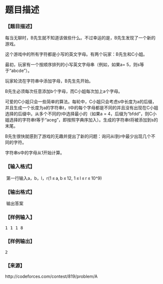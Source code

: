 # 题目描述


<h3>
【题目描述】
</h3>
<p>
每当无聊时，B先生就不知道该做些什么。不过幸运的是，B先生发现了一个新的游戏。
</p>
<p>
这个游戏中的所有字符都是小写的英文字母。有两个玩家：B先生和C小姐。
</p>
<p>
最初，玩家有一个按顺序排列的小写英文字母串（例如，如果a= 5，则s等于“abcde”）。
</p>
<p>
玩家轮流在字符串中添加字母，B先生先开始。
</p>
<p>
B先生必须每次任意添加b个字母，而C小姐每次加上a个字母。
</p>
<p>
可爱的C小姐只会一些简单的算法。每轮中，C小姐只会考虑s中长度为a的后缀，并且生成一个长度为a的字符串t，t中的每个字母都是不同的并且没有出现在C小姐选择的后缀中。从多个不同的t中选择最小的（如果a = 4，后缀为“bfdd”，则C小姐选择的字符串t等于“aceg”，即按照字典序加入）。生成的字符串t将被添加到s的末尾。
</p>
<p>
B先生很快就感到了游戏的无趣并提出了新的问题：询问从l到r中最少出现几个不同的字符。
</p>
<p>
字符串s中的字母从1开始计算。
</p>
<h3>
【输入格式】
</h3>
<p>
 第一行输入a，b，l，r(1 ≤ a, b ≤ 12, 1 ≤ l ≤ r ≤ 10^9)
</p>
<h3>
【输出格式】
</h3>
<p>
 输出答案
</p>
<h3>
【样例输入】
</h3>
<pre>1 1 1 8</pre>
<h3>
【样例输出】
</h3>
<pre>2</pre>
<h3>
【来源】
</h3>
<p>
http://codeforces.com/contest/819/problem/A
</p>
